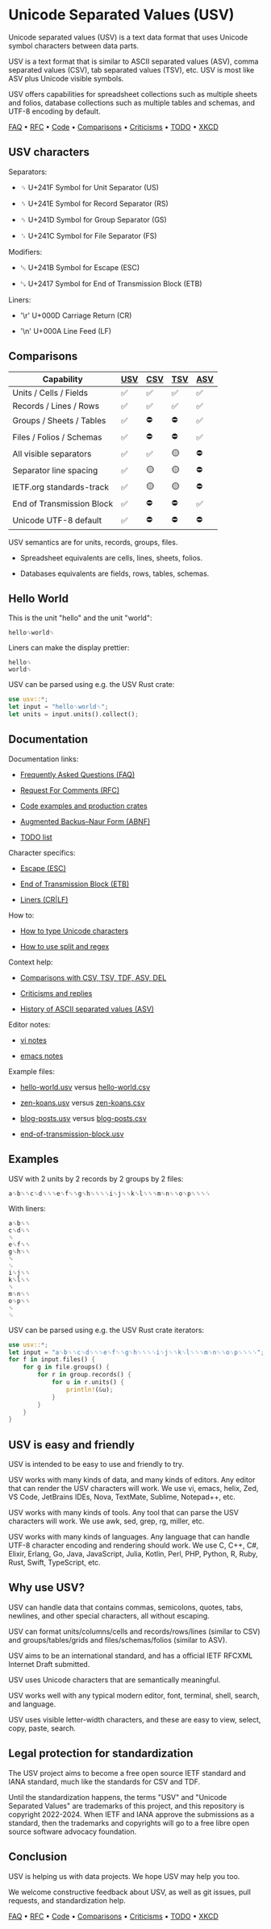 # Unicode Separated Values (USV)

Unicode separated values (USV) is a text data format that uses Unicode symbol characters between data parts. 

USV is a text format that is similar to ASCII separated values (ASV), comma separated values (CSV), tab separated values (TSV), etc. USV is most like ASV plus Unicode visible symbols.

USV offers capabilities for spreadsheet collections such as multiple sheets and folios, database collections such as multiple tables and schemas, and UTF-8 encoding by default.

[FAQ](doc/faq/) &bull; [RFC](doc/rfc/) &bull; [Code](doc/code/) &bull; [Comparisons](doc/comparisons/) &bull; [Criticisms](doc/criticisms/) &bull; [TODO](doc/todo/) &bull; [XKCD](https://xkcd.com/927/)


## USV characters

Separators:

* ␟ U+241F Symbol for Unit Separator (US)

* ␞ U+241E Symbol for Record Separator (RS)

* ␝ U+241D Symbol for Group Separator (GS)

* ␜ U+241C Symbol for File Separator (FS)

Modifiers:

* ␛ U+241B Symbol for Escape (ESC)

* ␗ U+2417 Symbol for End of Transmission Block (ETB)

Liners:

* '\r' U+000D Carriage Return (CR)

* '\n' U+000A Line Feed (LF)


## Comparisons

| Capability                | [USV](./) | [CSV](doc/comparisons/csv) | [TSV](doc/comparisons/tsv) | [ASV](doc/comparisons/asv) |
| ------------------------- | --- | --- | --- | --- |
| Units / Cells / Fields    | ✅ | ✅ | ✅ | ✅ |
| Records / Lines / Rows    | ✅ | ✅ | ✅ | ✅ |
| Groups / Sheets / Tables  | ✅ | ⛔ | ⛔ | ✅ |
| Files / Folios / Schemas  | ✅ | ⛔ | ⛔ | ✅ |
| All visible separators    | ✅ | ✅ | 🟡 | ⛔ |
| Separator line spacing    | ✅ | 🟡 | 🟡 | ⛔ |
| IETF.org standards-track  | ✅ | 🟡 | 🟡 | ⛔ |
| End of Transmission Block | ✅ | ⛔ | ⛔ | ✅ |
| Unicode UTF-8 default     | ✅ | ⛔ | ⛔ | ⛔ |


USV semantics are for units, records, groups, files. 

* Spreadsheet equivalents are cells, lines, sheets, folios. 

* Databases equivalents are fields, rows, tables, schemas. 


## Hello World

This is the unit "hello" and the unit "world":

```usv
hello␟world␟
```

Liners can make the display prettier:

```usv
hello␟
world␟
```

USV can be parsed using e.g. the USV Rust crate:

```rust
use usv::*;
let input = "hello␟world␟";
let units = input.units().collect();
```


## Documentation

Documentation links:

* [Frequently Asked Questions (FAQ)](doc/faq/)

* [Request For Comments (RFC)](doc/rfc/)

* [Code examples and production crates](doc/code/)
  
* [Augmented Backus–Naur Form (ABNF)](doc/anbf/)

* [TODO list](doc/todo/)

Character specifics:

* [Escape (ESC)](doc/escape/)

* [End of Transmission Block (ETB)](doc/end-of-transmission-block/)

* [Liners (CR|LF)](doc/liners/)

How to:

* [How to type Unicode characters](doc/how-to-type-unicode-characters/)

* [How to use split and regex](doc/how-to-use-split-and-regex)

Context help:

* [Comparisons with CSV, TSV, TDF, ASV, DEL](doc/comparisons/)

* [Criticisms and replies](doc/criticisms/)

* [History of ASCII separated values (ASV)](history-of-ascii-separated-values/)

Editor notes:

* [vi notes](doc/editors/vi/)

* [emacs notes](doc/editors/emacs/)

Example files:

* [hello-world.usv](examples/hello-world.usv) versus [hello-world.csv](examples/hello-world.csv)

* [zen-koans.usv](examples/zen-koans.usv) versus [zen-koans.csv](examples/zen-koans.csv)

* [blog-posts.usv](examples/blog-posts.usv) versus [blog-posts.csv](examples/blog-posts.csv)

* [end-of-transmission-block.usv](examples/end-of-transmission-block.usv)


## Examples

USV with 2 units by 2 records by 2 groups by 2 files:

```usv
a␟b␟␞c␟d␟␞␝e␟f␟␞g␟h␟␞␝␜i␟j␟␞k␟l␟␞␝m␟n␟␞o␟p␟␞␝␜
```

With liners:

```usv
a␟b␟␞
c␟d␟␞
␝
e␟f␟␞
g␟h␟␞
␝
␜
i␟j␟␞
k␟l␟␞
␝
m␟n␟␞
o␟p␟␞
␝
␜
```

USV can be parsed using e.g. the USV Rust crate iterators:

```rust
use usv::*;
let input = "a␟b␟␞c␟d␟␞␝e␟f␟␞g␟h␟␞␝␜i␟j␟␞k␟l␟␞␝m␟n␟␞o␟p␟␞␝␜";
for f in input.files() {
    for g in file.groups() {
        for r in group.records() {
            for u in r.units() {
                println!(&u);
            }
        }
    }
}
```


## USV is easy and friendly

USV is intended to be easy to use and friendly to try.

USV works with many kinds of data, and many kinds of editors. Any editor that can render the USV characters will work. We use vi, emacs, helix, Zed, VS Code, JetBrains IDEs, Nova, TextMate, Sublime, Notepad++, etc.

USV works with many kinds of tools. Any tool that can parse the USV characters will work. We use awk, sed, grep, rg, miller, etc.

USV works with many kinds of languages. Any language that can handle UTF-8 character encoding and rendering should work. We use C, C++, C#, Elixir, Erlang, Go, Java, JavaScript, Julia, Kotlin, Perl, PHP, Python, R, Ruby, Rust, Swift, TypeScript, etc.


## Why use USV?

USV can handle data that contains commas, semicolons, quotes, tabs, newlines, and other special characters, all without escaping.

USV can format units/columns/cells and records/rows/lines (similar to CSV) and groups/tables/grids and files/schemas/folios (similar to ASV).

USV aims to be an international standard, and has a official IETF RFCXML Internet Draft submitted.

USV uses Unicode characters that are semantically meaningful.

USV works well with any typical modern editor, font, terminal, shell, search, and language.

USV uses visible letter-width characters, and these are easy to view, select, copy, paste, search.


## Legal protection for standardization

The USV project aims to become a free open source IETF standard and IANA standard, much like the standards for CSV and TDF.

Until the standardization happens, the terms "USV" and "Unicode Separated Values" are trademarks of this project, and this repository is copyright 2022-2024. When IETF and IANA approve the submissions as a standard, then the trademarks and copyrights will go to a free libre open source software advocacy foundation.


## Conclusion

USV is helping us with data projects. We hope USV may help you too.

We welcome constructive feedback about USV, as well as git issues, pull requests, and standardization help.

[FAQ](doc/faq/) &bull; [RFC](doc/rfc/) &bull; [Code](doc/code/) &bull; [Comparisons](doc/comparisons/) &bull; [Criticisms](doc/criticisms/) &bull; [TODO](doc/todo/) &bull; [XKCD](https://xkcd.com/927/)

